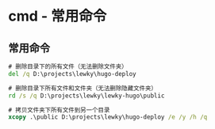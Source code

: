 # cmd - 常用命令

## 常用命令
<!--more-->
```bat
# 删除目录下的所有文件（无法删除文件夹）
del /q D:\projects\lewky\hugo-deploy

# 删除目录下所有文件和文件夹（无法删除隐藏文件夹）
rd /s /q D:\projects\lewky\lewky-hugo\public

# 拷贝文件夹下所有文件到另一个目录
xcopy .\public D:\projects\lewky\hugo-deploy /e /y /h /q
```